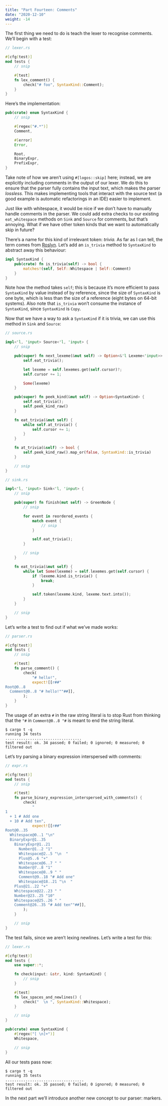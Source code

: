 ```yaml
---
title: "Part Fourteen: Comments"
date: "2020-12-10"
weight: -14
---
```


The first thing we need to do is teach the lexer to recognise comments. We’ll begin with a test:

```rust
// lexer.rs

#[cfg(test)]
mod tests {
    // snip

    #[test]
    fn lex_comment() {
        check("# foo", SyntaxKind::Comment);
    }
}
```

Here’s the implementation:

```rust
pub(crate) enum SyntaxKind {
    // snip

    #[regex("#.*")]
    Comment,

    #[error]
    Error,

    Root,
    BinaryExpr,
    PrefixExpr,
}
```

Take note of how we aren’t using `#[logos::skip]` here; instead, we are explicitly including comments in the output of our lexer. We do this to ensure that the parser fully contains the input text, which makes the parser _lossless._ This makes implementing tools that interact with the source text (a good example is automatic refactorings in an IDE) easier to implement.

Just like with whitespace, it would be nice if we don’t have to manually handle comments in the parser. We could add extra checks to our existing `eat_whitespace` methods on `Sink` and `Source` for comments, but that’s annoying. What if we have other token kinds that we want to automatically skip in future?

There’s a name for this kind of irrelevant token: _trivia._ As far as I can tell, the term comes from [Roslyn](https://github.com/dotnet/roslyn). Let’s add an `is_trivia` method to `SyntaxKind` to abstract away this behaviour:

```rust
impl SyntaxKind {
    pub(crate) fn is_trivia(self) -> bool {
        matches!(self, Self::Whitespace | Self::Comment)
    }
}
```

Note how the method takes `self`; this is because it’s more efficient to pass `SyntaxKind` by value instead of by reference, since the size of `SyntaxKind` is one byte, which is less than the size of a reference (eight bytes on 64-bit systems). Also note that `is_trivia` won’t consume the instance of `SyntaxKind`, since `SyntaxKind` is `Copy`.

Now that we have a way to ask a `SyntaxKind` if it is trivia, we can use this method in `Sink` and `Source`:

```rust
// source.rs

impl<'l, 'input> Source<'l, 'input> {
    // snip

    pub(super) fn next_lexeme(&mut self) -> Option<&'l Lexeme<'input>> {
        self.eat_trivia();

        let lexeme = self.lexemes.get(self.cursor)?;
        self.cursor += 1;

        Some(lexeme)
    }

    pub(super) fn peek_kind(&mut self) -> Option<SyntaxKind> {
        self.eat_trivia();
        self.peek_kind_raw()
    }

    fn eat_trivia(&mut self) {
        while self.at_trivia() {
            self.cursor += 1;
        }
    }

    fn at_trivia(&self) -> bool {
        self.peek_kind_raw().map_or(false, SyntaxKind::is_trivia)
    }

    // snip
}
```

```rust
// sink.rs

impl<'l, 'input> Sink<'l, 'input> {
    // snip

    pub(super) fn finish(mut self) -> GreenNode {
        // snip

        for event in reordered_events {
            match event {
                // snip
            }

            self.eat_trivia();
        }

        // snip
    }

    fn eat_trivia(&mut self) {
        while let Some(lexeme) = self.lexemes.get(self.cursor) {
            if !lexeme.kind.is_trivia() {
                break;
            }

            self.token(lexeme.kind, lexeme.text.into());
        }
    }

    // snip
}
```

Let’s write a test to find out if what we’ve made works:

```rust
// parser.rs

#[cfg(test)]
mod tests {
    // snip

    #[test]
    fn parse_comment() {
        check(
            "# hello!",
            expect![[r##"
Root@0..8
  Comment@0..8 "# hello!""##]],
        );
    }
}
```

The usage of an extra `#` in the raw string literal is to stop Rust from thinking that the `"#` in `Comment@0..8 "#` is meant to end the string literal.

```-
$ cargo t -q
running 34 tests
..................................
test result: ok. 34 passed; 0 failed; 0 ignored; 0 measured; 0 filtered out
```

Let’s try parsing a binary expression interspersed with comments:

```rust
// expr.rs

#[cfg(test)]
mod tests {
    // snip

    #[test]
    fn parse_binary_expression_interspersed_with_comments() {
        check(
            "
1
  + 1 # Add one
  + 10 # Add ten",
            expect![[r##"
Root@0..35
  Whitespace@0..1 "\n"
  BinaryExpr@1..35
    BinaryExpr@1..21
      Number@1..2 "1"
      Whitespace@2..5 "\n  "
      Plus@5..6 "+"
      Whitespace@6..7 " "
      Number@7..8 "1"
      Whitespace@8..9 " "
      Comment@9..18 "# Add one"
      Whitespace@18..21 "\n  "
    Plus@21..22 "+"
    Whitespace@22..23 " "
    Number@23..25 "10"
    Whitespace@25..26 " "
    Comment@26..35 "# Add ten""##]],
        );
    }

    // snip
}
```

The test fails, since we aren’t lexing newlines. Let’s write a test for this:

```rust
// lexer.rs

#[cfg(test)]
mod tests {
    use super::*;

    fn check(input: &str, kind: SyntaxKind) {
        // snip
    }

    #[test]
    fn lex_spaces_and_newlines() {
        check("  \n ", SyntaxKind::Whitespace);
    }

    // snip
}
```

```rust
pub(crate) enum SyntaxKind {
    #[regex("[ \n]+")]
    Whitespace,

    // snip
}
```

All our tests pass now:

```-
$ cargo t -q
running 35 tests
...................................
test result: ok. 35 passed; 0 failed; 0 ignored; 0 measured; 0 filtered out
```

In the next part we’ll introduce another new concept to our parser: markers.
